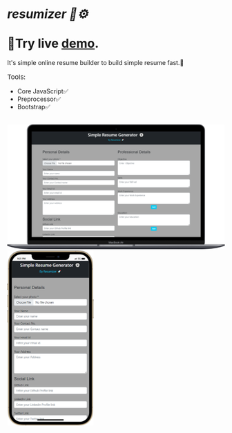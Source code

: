 <h1> <i>resumizer 📄⚙️</i> <br> <br> 🔗Try live <a href="https://resumizer.netlify.app/">demo</a>.</h1>

It's simple online resume builder to build simple resume fast.🚀

<p style="font-size:15px;"> Tools: </p>
<ul>
<li>Core JavaScript✅</li>
<li>Preprocessor✅</li>
<li>Bootstrap✅</li>
</ul>
<br>
<div>
<img src="/laptop.png" alt="screenshot" title="Laptop" style="width:600px">
<img src="/mobile (1).png" alt="screenshot" title="Mobile" style="width:200px">
</div>
